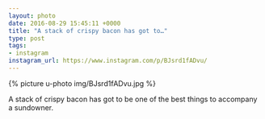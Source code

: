 ```yaml
---
layout: photo
date: 2016-08-29 15:45:11 +0000
title: "A stack of crispy bacon has got to…"
type: post
tags:
- instagram
instagram_url: https://www.instagram.com/p/BJsrd1fADvu/
---
```


{% picture u-photo img/BJsrd1fADvu.jpg %}

A stack of crispy bacon has got to be one of the best things to accompany a sundowner.
